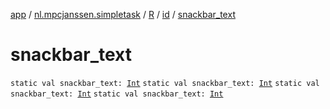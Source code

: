 [app](../../../index.md) / [nl.mpcjanssen.simpletask](../../index.md) / [R](../index.md) / [id](index.md) / [snackbar_text](.)

# snackbar_text

`static val snackbar_text: `[`Int`](https://kotlinlang.org/api/latest/jvm/stdlib/kotlin/-int/index.html)
`static val snackbar_text: `[`Int`](https://kotlinlang.org/api/latest/jvm/stdlib/kotlin/-int/index.html)
`static val snackbar_text: `[`Int`](https://kotlinlang.org/api/latest/jvm/stdlib/kotlin/-int/index.html)
`static val snackbar_text: `[`Int`](https://kotlinlang.org/api/latest/jvm/stdlib/kotlin/-int/index.html)